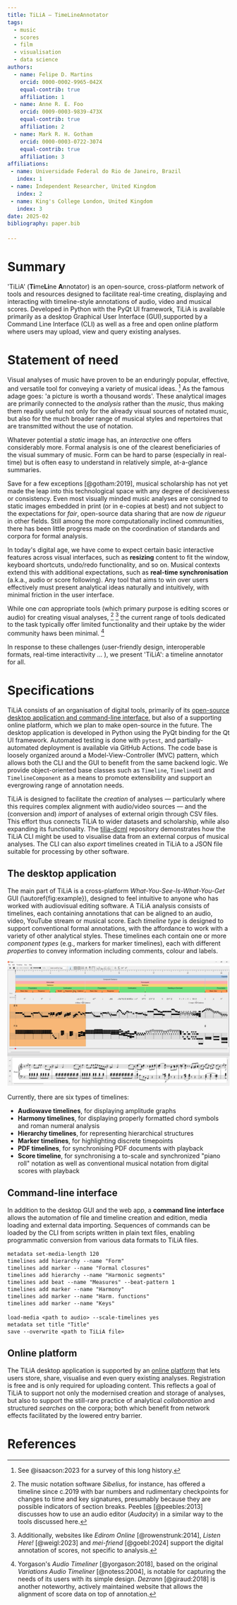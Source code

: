 ```yaml
---
title: TiLiA – TimeLineAnnotator
tags:
  - music
  - scores
  - film
  - visualisation
  - data science
authors:
  - name: Felipe D. Martins
    orcid: 0000-0002-9965-042X
    equal-contrib: true
    affiliation: 1
  - name: Anne R. E. Foo
    orcid: 0009-0003-9839-473X
    equal-contrib: true
    affiliation: 2
  - name: Mark R. H. Gotham
    orcid: 0000-0003-0722-3074
    equal-contrib: true
    affiliation: 3
affiliations:
 - name: Universidade Federal do Rio de Janeiro, Brazil
   index: 1
 - name: Independent Researcher, United Kingdom
   index: 2
 - name: King's College London, United Kingdom
   index: 3
date: 2025-02
bibliography: paper.bib

---
```



# Summary

'TiLiA' (**Ti**me**Li**ne **A**nnotator) is an open-source, cross-platform network of tools and resources designed to facilitate real-time creating, displaying and interacting with timeline-style annotations of audio, video and musical scores. Developed in Python with the PyQt UI framework, TiLiA is available primarily as a desktop Graphical User Interface (GUI),supported by a Command Line Interface (CLI) as well as a free and open online platform where users may upload, view and query existing analyses.

# Statement of need

Visual analyses of music have proven to be an enduringly popular, effective, and versatile tool for conveying a variety of musical ideas. [^0] As the famous adage goes: 'a picture is worth a thousand words'. These analytical images are primarily connected to the *analysis* rather than the *music*, thus making them readily useful not only for the already visual sources of notated music, but also for the much broader range of musical styles and repertoires that are transmitted without the use of notation.

[^0]: See @isaacson:2023 for a survey of this long history.

Whatever potential a *static* image has, an *interactive* one offers considerably more. Formal analysis is one of the clearest beneficiaries of the visual summary of music. Form can be hard to parse (especially in real-time) but is often easy to understand in relatively simple, at-a-glance summaries.

Save for a few exceptions [@gotham:2019], musical scholarship has not yet made the leap into this technological space with any degree of decisiveness or consistency.
Even most visually minded music analyses are consigned to static images embedded in print (or in e-copies at best) and not subject to the expectations for _fair_,
open-source data sharing that are now *de rigueur* in other fields.
Still among the more computationally inclined communities, there has been little progress made on the coordination of standards and corpora for formal analysis.

In today's digital age, we have come to expect certain basic interactive
features across visual interfaces, such as **resizing**
content to fit the window, keyboard shortcuts, undo/redo functionality, and so on. Musical contexts extend this with additional
expectations, such as **real-time synchronisation** (a.k.a., audio or
score following). Any tool that aims to win over users effectively must present analytical ideas naturally and intuitively, with minimal friction in the user interface.

While one _can_ appropriate tools (which primary purpose is editing scores or audio) for creating visual analyses, [^1] [^2] the current range of tools dedicated to the task typically offer limited functionality and their uptake by the wider community haws been minimal. [^3]

[^1]: The music notation software _Sibelius_, for instance, has offered a timeline since c.2019 with bar numbers and rudimentary checkpoints for changes to time and key signatures, presumably because they are possible indicators of section breaks. Peebles [@peebles:2013] discusses how to use an audio editor (_Audacity_) in a similar way to the tools discussed here.

[^2]: Additionally, websites like _Edirom Online_ [@rowenstrunk:2014], _Listen Here!_ [@weigl:2023] and _mei-friend_ [@goebl:2024] support the digital annotation of scores, not specific to analysis.

[^3]: Yorgason's _Audio Timeliner_ [@yorgason:2018], based on the original _Variations Audio Timeliner_ [@notess:2004], is notable for capturing the needs of its users with its simple design. _Dezrann_ [@giraud:2018] is another noteworthy, actively maintained website that allows the alignment of score data on top of annotation.

In response to these challenges (user-friendly design, interoperable
formats, real-time interactivity ... ), we present 'TiLiA': a timeline
annotator for all.

# Specifications

TiLiA consists of an organisation of digital tools, primarily of its [open-source desktop application and command-line interface](https://github.com/TimeLineAnnotator/desktop), but also of a supporting online platform, which we plan to make open-source in the future. The desktop application is developed in Python using the PyQt binding for the Qt UI framework. Automated testing is done with `pytest`, and partially-automated deployment is available via GitHub Actions. The code base is loosely organized around a Model-View-Controller (MVC) pattern, which allows both the CLI and the GUI to benefit from the same backend logic. We provide object-oriented base classes such as `Timeline`, `TimelineUI` and `TimelineComponent` as a means to promote extensibility and support an evergrowing range of annotation needs.

TiLiA is designed to facilitate the *creation* of analyses —
particularly where this requires complex alignment with audio/video sources —
and the (conversion and) *import* of analyses of external origin through CSV files.
This effort thus connects TiLiA to wider datasets and scholarship, while also expanding its
functionality. The [tilia-dcml](https://github.com/TimeLineAnnotator/dcml-to-tilia) repository demonstrates how the TiLiA CLI might be used to visualise data from an external corpus of musical analyses. The CLI can also *export* timelines created in TiLiA to a JSON file suitable for processing by other software.

## The desktop application

The main part of TiLiA is a cross-platform *What-You-See-Is-What-You-Get* GUI (\autoref{fig:example}), designed to feel intuitive to anyone who has worked with audiovisual editing software.
A TiLiA analysis consists of timelines, each containing annotations that can be aligned to an audio, video, YouTube stream or musical score.
Each *timeline type* is designed to support conventional formal annotations, with the affordance to work with a variety of other analytical styles.
These timelines each contain one or more *component types*
(e.g., markers for marker timelines), each with different
*properties* to convey information including comments, colour and labels.

![Excerpt of a TiLiA analysis on the desktop application.\label{fig:example}](tilia-desktop.png)

Currently, there are six types of timelines:

- **Audiowave timelines**, for displaying amplitude graphs
- **Harmony timelines**, for displaying properly formatted chord symbols and roman numeral analysis
- **Hierarchy timelines**, for representing hierarchical structures
- **Marker timelines**, for highlighting discrete timepoints
- **PDF timelines**, for synchronising PDF documents with playback
- **Score timeline**, for synchronising a to-scale and synchronized "piano roll" notation as well as conventional musical notation from digital scores with playback

## Command-line interface
In addition to the desktop GUI and the web app, a **command line
interface** allows the automation of file and timeline creation and
edition, media loading and external data importing. Sequences of
commands can be loaded by the CLI from scripts written in plain text
files, enabling programmatic conversion from various data formats to TiLiA files.

    metadata set-media-length 120
    timelines add hierarchy --name "Form"
    timelines add marker --name "Formal closures"
    timelines add hierarchy --name "Harmonic segments"
    timelines add beat --name "Measures" --beat-pattern 1
    timelines add marker --name "Harmony"
    timelines add marker --name "Harm. functions"
    timelines add marker --name "Keys"

    load-media <path to audio> --scale-timelines yes
    metadata set title "Title"
    save --overwrite <path to TiLiA file>

## Online platform

The TiLiA desktop application is supported by an [online platform](tilia-app.com) that lets users store, share,
visualise and even query existing analyses. Registration is free and is only required for uploading content.
This reflects a goal of TiLiA to support not only the modernised creation and
storage of analyses, but also to support the
still-rare practice of analytical *collaboration* and structured
*searches* on the corpora; both which benefit from network effects
facilitated by the lowered entry barrier.

# References
